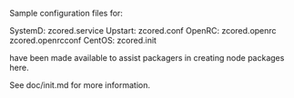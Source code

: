 Sample configuration files for:

SystemD: zcored.service
Upstart: zcored.conf
OpenRC:  zcored.openrc
         zcored.openrcconf
CentOS:  zcored.init

have been made available to assist packagers in creating node packages here.

See doc/init.md for more information.
